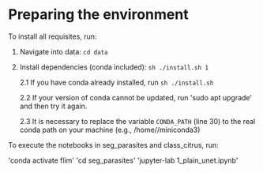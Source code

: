 # Preparing the environment

To install all requisites, run:

1. Navigate into data: `cd data`

2. Install dependencies (conda included): `sh ./install.sh 1`

   2.1 If you have conda already installed, run `sh ./install.sh`

   2.2 If your version of conda cannot be updated, run
       'sudo apt upgrade' and then try it again. 
    
   2.3 It is necessary to replace the variable `CONDA_PATH` (line 30)
       to the real conda path on your machine (e.g.,
       /home/<user>/miniconda3)
    					

To execute the notebooks in seg_parasites and class_citrus, run:

   'conda activate flim'
   'cd seg_parasites'
   'jupyter-lab 1_plain_unet.ipynb'